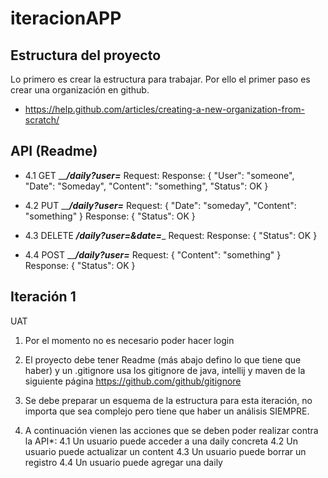 # iteracionAPP

## Estructura del proyecto

Lo primero es crear la estructura para trabajar. Por ello el primer paso es crear una organización en github.
+ https://help.github.com/articles/creating-a-new-organization-from-scratch/

## API (Readme)

+ 4.1 GET     _______/daily?user=_____ 
Request:
Response: { "User": "someone", "Date": "Someday", "Content": "something", "Status": OK }

+ 4.2 PUT      _______/daily?user=_____
Request: { "Date": "someday", "Content": "something" }
Response: { "Status": OK }

+ 4.3 DELETE _______/daily?user=____&date=____ 
Request:
Response: { "Status": OK }

+ 4.4 POST     _______/daily?user=_____ 
Request: { "Content": "something" }
Response: { "Status": OK }

## Iteración 1

UAT
1.  Por el momento no es necesario poder hacer login

2. El proyecto debe tener Readme (más abajo defino lo que tiene que haber) y un .gitignore usa los gitignore de java, intellij y maven de la siguiente página https://github.com/github/gitignore

3. Se debe preparar un esquema de la estructura para esta iteración, no importa que sea complejo pero tiene que haber un análisis SIEMPRE.

4. A continuación vienen las acciones que se deben poder realizar contra la API*:
    4.1 Un usuario puede acceder a una daily concreta
    4.2 Un usuario puede actualizar un content
    4.3 Un usuario puede borrar un registro
    4.4 Un usuario puede agregar una daily
